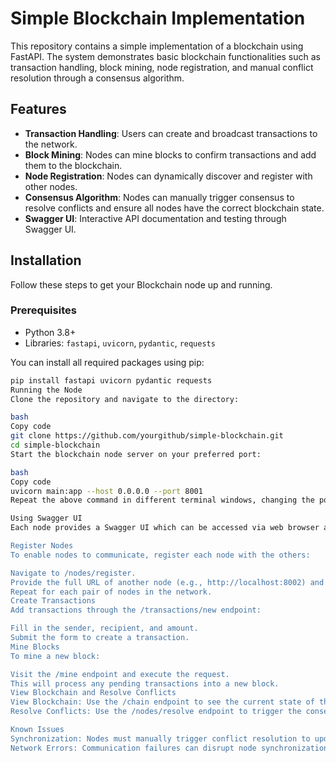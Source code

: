# Simple Blockchain Implementation

This repository contains a simple implementation of a blockchain using FastAPI. The system demonstrates basic blockchain functionalities such as transaction handling, block mining, node registration, and manual conflict resolution through a consensus algorithm.

## Features

- **Transaction Handling**: Users can create and broadcast transactions to the network.
- **Block Mining**: Nodes can mine blocks to confirm transactions and add them to the blockchain.
- **Node Registration**: Nodes can dynamically discover and register with other nodes.
- **Consensus Algorithm**: Nodes can manually trigger consensus to resolve conflicts and ensure all nodes have the correct blockchain state.
- **Swagger UI**: Interactive API documentation and testing through Swagger UI.

## Installation

Follow these steps to get your Blockchain node up and running.

### Prerequisites

- Python 3.8+
- Libraries: `fastapi`, `uvicorn`, `pydantic`, `requests`

You can install all required packages using pip:

```bash
pip install fastapi uvicorn pydantic requests
Running the Node
Clone the repository and navigate to the directory:

bash
Copy code
git clone https://github.com/yourgithub/simple-blockchain.git
cd simple-blockchain
Start the blockchain node server on your preferred port:

bash
Copy code
uvicorn main:app --host 0.0.0.0 --port 8001
Repeat the above command in different terminal windows, changing the port (8002, 8003, etc.) to simulate multiple nodes.

Using Swagger UI
Each node provides a Swagger UI which can be accessed via web browser at http://localhost:<port>/docs (replace <port> with the node's port number).

Register Nodes
To enable nodes to communicate, register each node with the others:

Navigate to /nodes/register.
Provide the full URL of another node (e.g., http://localhost:8002) and execute.
Repeat for each pair of nodes in the network.
Create Transactions
Add transactions through the /transactions/new endpoint:

Fill in the sender, recipient, and amount.
Submit the form to create a transaction.
Mine Blocks
To mine a new block:

Visit the /mine endpoint and execute the request.
This will process any pending transactions into a new block.
View Blockchain and Resolve Conflicts
View Blockchain: Use the /chain endpoint to see the current state of the blockchain.
Resolve Conflicts: Use the /nodes/resolve endpoint to trigger the consensus algorithm manually and synchronize the chain across all nodes.

Known Issues
Synchronization: Nodes must manually trigger conflict resolution to update their blockchain state.
Network Errors: Communication failures can disrupt node synchronization.
